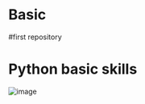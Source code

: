 # Basic
#first repository
# Python basic skills
![image](https://github.com/Suesue098/Basic/assets/42589469/cfe32d9b-ae8c-4664-948e-df2c011cd44b)
